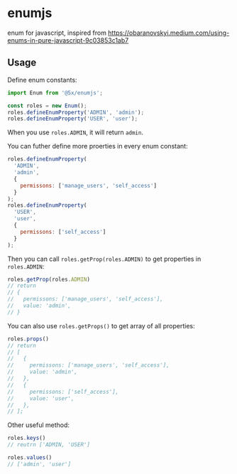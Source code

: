 # enumjs
enum for javascript, inspired from https://obaranovskyi.medium.com/using-enums-in-pure-javascript-9c03853c1ab7

## Usage

Define enum constants:

```js
import Enum from '@5x/enumjs';

const roles = new Enum();
roles.defineEnumProperty('ADMIN', 'admin');
roles.defineEnumProperty('USER', 'user');
```

When you use `roles.ADMIN`, it will return `admin`.

You can futher define more proerties in every enum constant:

```js
roles.defineEnumProperty(
  'ADMIN',
  'admin',
  {
    permissons: ['manage_users', 'self_access']
  }
);
roles.defineEnumProperty(
  'USER',
  'user',
  {
    permissons: ['self_access']
  }
);
```

Then you can call `roles.getProp(roles.ADMIN)` to get properties in `roles.ADMIN`:

```js
roles.getProp(roles.ADMIN)
// return
// {
//   permissons: ['manage_users', 'self_access'],
//   value: 'admin',
// }
```

You can also use `roles.getProps()` to get array of all properties:

```js
roles.props()
// return
// [
//   {
//     permissons: ['manage_users', 'self_access'],
//     value: 'admin',
//   },
//   {
//     permissons: ['self_access'],
//     value: 'user',
//   },
// ];
```

Other useful method:

```js
roles.keys()
// reutrn ['ADMIN, 'USER']

roles.values()
// ['admin', 'user']
```

